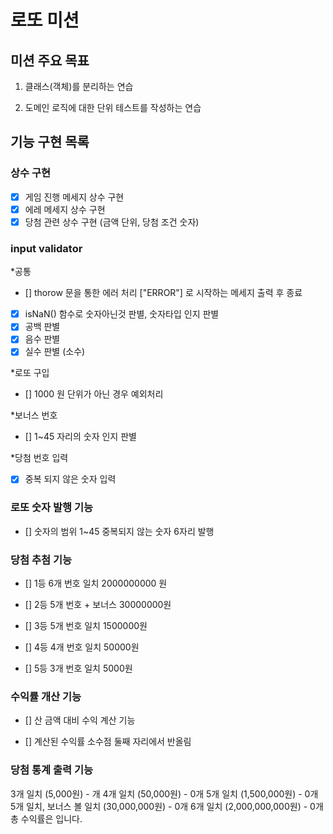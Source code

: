 # 로또 미션

## 미션 주요 목표

1. 클래스(객체)를 분리하는 연습

2. 도메인 로직에 대한 단위 테스트를 작성하는 연습

## 기능 구현 목록

### 상수 구현

- [x] 게임 진행 메세지 상수 구현
- [x] 에레 메세지 상수 구현
- [x] 당첨 관련 상수 구현 (금액 단위, 당첨 조건 숫자)

### input validator

\*공통

- [] thorow 문을 통한 에러 처리 ["ERROR"] 로 시작하는 메세지 출력 후 종료
- [x] isNaN() 함수로 숫자아닌것 판별, 숫자타입 인지 판별
- [x] 공백 판별
- [x] 음수 판별
- [x] 실수 판별 (소수)

\*로또 구입

- [] 1000 원 단위가 아닌 경우 예외처리

\*보너스 번호

- [] 1~45 자리의 숫자 인지 판별

\*당첨 번호 입력

- [x] 중복 되지 않은 숫자 입력

### 로또 숫자 발행 기능

- [] 숫자의 범위 1~45 중복되지 않는 숫자 6자리 발행

### 당첨 추첨 기능

- [] 1등 6개 번호 일치 2000000000 원

- [] 2등 5개 번호 + 보너스 30000000원

- [] 3등 5개 번호 일치 1500000원

- [] 4등 4개 번호 일치 50000원

- [] 5등 3개 번호 일치 5000원

### 수익률 개산 기능

- [] 산 금액 대비 수익 계산 기능

- [] 계산된 수익률 소수점 둘째 자리에서 반올림

### 당첨 통계 출력 기능

3개 일치 (5,000원) - 개
4개 일치 (50,000원) - 0개
5개 일치 (1,500,000원) - 0개
5개 일치, 보너스 볼 일치 (30,000,000원) - 0개
6개 일치 (2,000,000,000원) - 0개
총 수익률은 입니다.
